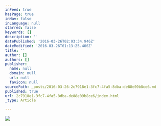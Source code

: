 ```yaml
---
inFeed: true
hasPage: true
inNav: false
inLanguage: null
starred: false
keywords: []
description: ''
datePublished: '2016-03-26T02:03:34.946Z'
dateModified: '2016-03-26T01:13:25.406Z'
title: ''
author: []
authors: []
publisher:
  name: null
  domain: null
  url: null
  favicon: null
sourcePath: _posts/2016-03-26-2c7918e1-3fc7-4fa5-8dba-de88e09b8ce6.md
published: true
url: 2c7918e1-3fc7-4fa5-8dba-de88e09b8ce6/index.html
_type: Article

---
```

![](https://the-grid-user-content.s3-us-west-2.amazonaws.com/7b5edfd4-2ba9-47b7-8c5f-2e61054c3528.jpg)